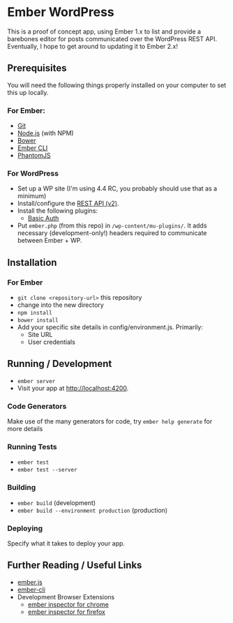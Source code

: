 # Ember WordPress

This is a proof of concept app, using Ember 1.x to list and provide a barebones editor for posts communicated over the WordPress REST API.
Eventually, I hope to get around to updating it to Ember 2.x!

## Prerequisites

You will need the following things properly installed on your computer to set this up locally.

### For Ember:
* [Git](http://git-scm.com/)
* [Node.js](http://nodejs.org/) (with NPM)
* [Bower](http://bower.io/)
* [Ember CLI](http://www.ember-cli.com/)
* [PhantomJS](http://phantomjs.org/)

### For WordPress
* Set up a WP site (I'm using 4.4 RC, you probably should use that as a minimum)
* Install/configure the [REST API (v2)](https://wordpress.org/plugins/rest-api).
* Install the following plugins:
  * [Basic Auth](https://github.com/WP-API/Basic-Auth)
* Put `ember.php` (from this repo) in `/wp-content/mu-plugins/`. It adds necessary (development-only!) headers required to communicate between Ember + WP.

## Installation

### For Ember
* `git clone <repository-url>` this repository
* change into the new directory
* `npm install`
* `bower install`
* Add your specific site details in config/environment.js. Primarily:
  * Site URL
  * User credentials

## Running / Development

* `ember server`
* Visit your app at [http://localhost:4200](http://localhost:4200).

### Code Generators

Make use of the many generators for code, try `ember help generate` for more details

### Running Tests

* `ember test`
* `ember test --server`

### Building

* `ember build` (development)
* `ember build --environment production` (production)

### Deploying

Specify what it takes to deploy your app.

## Further Reading / Useful Links

* [ember.js](http://emberjs.com/)
* [ember-cli](http://www.ember-cli.com/)
* Development Browser Extensions
  * [ember inspector for chrome](https://chrome.google.com/webstore/detail/ember-inspector/bmdblncegkenkacieihfhpjfppoconhi)
  * [ember inspector for firefox](https://addons.mozilla.org/en-US/firefox/addon/ember-inspector/)

